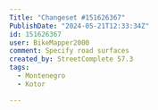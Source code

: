 ```yaml
---
Title: "Changeset #151626367"
PublishDate: "2024-05-21T12:33:34Z"
id: 151626367
user: BikeMapper2000
comment: Specify road surfaces
created_by: StreetComplete 57.3
tags:
  - Montenegro
  - Kotor

---
```

